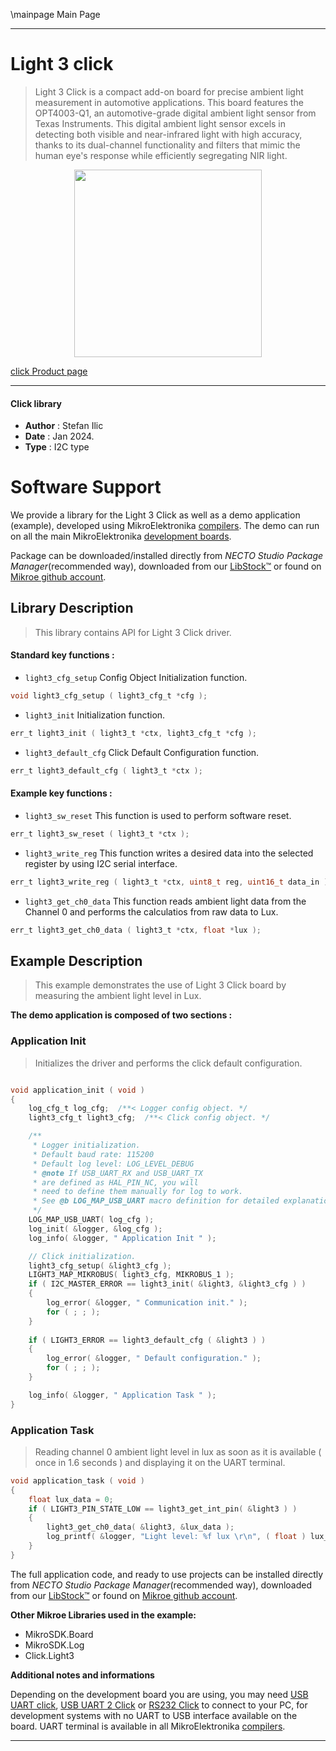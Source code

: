 \mainpage Main Page

---
# Light 3 click

> Light 3 Click is a compact add-on board for precise ambient light measurement in automotive applications. This board features the OPT4003-Q1, an automotive-grade digital ambient light sensor from Texas Instruments. This digital ambient light sensor excels in detecting both visible and near-infrared light with high accuracy, thanks to its dual-channel functionality and filters that mimic the human eye's response while efficiently segregating NIR light.

<p align="center">
  <img src="https://download.mikroe.com/images/click_for_ide/light3_click.png" height=300px>
</p>

[click Product page](https://www.mikroe.com/light-3-click)

---


#### Click library

- **Author**        : Stefan Ilic
- **Date**          : Jan 2024.
- **Type**          : I2C type


# Software Support

We provide a library for the Light 3 Click
as well as a demo application (example), developed using MikroElektronika
[compilers](https://www.mikroe.com/necto-studio).
The demo can run on all the main MikroElektronika [development boards](https://www.mikroe.com/development-boards).

Package can be downloaded/installed directly from *NECTO Studio Package Manager*(recommended way), downloaded from our [LibStock&trade;](https://libstock.mikroe.com) or found on [Mikroe github account](https://github.com/MikroElektronika/mikrosdk_click_v2/tree/master/clicks).

## Library Description

> This library contains API for Light 3 Click driver.

#### Standard key functions :

- `light3_cfg_setup` Config Object Initialization function.
```c
void light3_cfg_setup ( light3_cfg_t *cfg );
```

- `light3_init` Initialization function.
```c
err_t light3_init ( light3_t *ctx, light3_cfg_t *cfg );
```

- `light3_default_cfg` Click Default Configuration function.
```c
err_t light3_default_cfg ( light3_t *ctx );
```

#### Example key functions :

- `light3_sw_reset` This function is used to perform software reset.
```c
err_t light3_sw_reset ( light3_t *ctx );
```

- `light3_write_reg` This function writes a desired data into the selected register by using I2C serial interface.
```c
err_t light3_write_reg ( light3_t *ctx, uint8_t reg, uint16_t data_in );
```

- `light3_get_ch0_data` This function reads ambient light data from the Channel 0 and performs the calculatios from raw data to Lux.
```c
err_t light3_get_ch0_data ( light3_t *ctx, float *lux );
```

## Example Description

> This example demonstrates the use of Light 3 Click board by measuring the ambient light level in Lux.

**The demo application is composed of two sections :**

### Application Init

> Initializes the driver and performs the click default configuration.

```c

void application_init ( void ) 
{
    log_cfg_t log_cfg;  /**< Logger config object. */
    light3_cfg_t light3_cfg;  /**< Click config object. */

    /** 
     * Logger initialization.
     * Default baud rate: 115200
     * Default log level: LOG_LEVEL_DEBUG
     * @note If USB_UART_RX and USB_UART_TX 
     * are defined as HAL_PIN_NC, you will 
     * need to define them manually for log to work. 
     * See @b LOG_MAP_USB_UART macro definition for detailed explanation.
     */
    LOG_MAP_USB_UART( log_cfg );
    log_init( &logger, &log_cfg );
    log_info( &logger, " Application Init " );

    // Click initialization.
    light3_cfg_setup( &light3_cfg );
    LIGHT3_MAP_MIKROBUS( light3_cfg, MIKROBUS_1 );
    if ( I2C_MASTER_ERROR == light3_init( &light3, &light3_cfg ) ) 
    {
        log_error( &logger, " Communication init." );
        for ( ; ; );
    }
    
    if ( LIGHT3_ERROR == light3_default_cfg ( &light3 ) )
    {
        log_error( &logger, " Default configuration." );
        for ( ; ; );
    }

    log_info( &logger, " Application Task " );
}

```

### Application Task

> Reading channel 0 ambient light level in lux as soon as it is available ( once in 1.6 seconds ) and displaying it on the UART terminal.

```c
void application_task ( void ) 
{
    float lux_data = 0;
    if ( LIGHT3_PIN_STATE_LOW == light3_get_int_pin( &light3 ) )
    { 
        light3_get_ch0_data( &light3, &lux_data );
        log_printf( &logger, "Light level: %f lux \r\n", ( float ) lux_data );
    }
}
```

The full application code, and ready to use projects can be installed directly from *NECTO Studio Package Manager*(recommended way), downloaded from our [LibStock&trade;](https://libstock.mikroe.com) or found on [Mikroe github account](https://github.com/MikroElektronika/mikrosdk_click_v2/tree/master/clicks).

**Other Mikroe Libraries used in the example:**

- MikroSDK.Board
- MikroSDK.Log
- Click.Light3

**Additional notes and informations**

Depending on the development board you are using, you may need
[USB UART click](https://www.mikroe.com/usb-uart-click),
[USB UART 2 Click](https://www.mikroe.com/usb-uart-2-click) or
[RS232 Click](https://www.mikroe.com/rs232-click) to connect to your PC, for
development systems with no UART to USB interface available on the board. UART
terminal is available in all MikroElektronika
[compilers](https://shop.mikroe.com/compilers).

---
